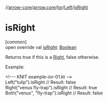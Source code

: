 //[arrow-core](../../../../index.md)/[arrow.core](../../index.md)/[Ior](../index.md)/[Left](index.md)/[isRight](is-right.md)

# isRight

[common]\
open override val [isRight](is-right.md): [Boolean](https://kotlinlang.org/api/latest/jvm/stdlib/kotlin/-boolean/index.html)

Returns true if this is a [Right](../-right/index.md), false otherwise.

Example:

&lt;!--- KNIT example-ior-01.kt --&gt;\
Left("tulip").isRight           // Result: false\
Right("venus fly-trap").isRight // Result: true\
Both("venus", "fly-trap").isRight // Result: false<!--- KNIT example-ior-02.kt -->
